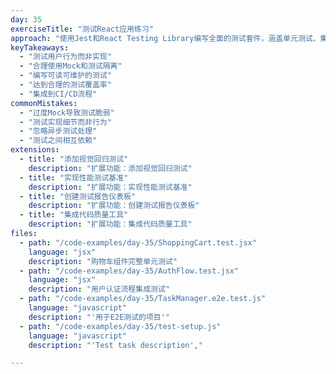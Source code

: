 ```yaml
---
day: 35
exerciseTitle: "测试React应用练习"
approach: "使用Jest和React Testing Library编写全面的测试套件，涵盖单元测试、集成测试和E2E测试，确保代码质量和可维护性"
keyTakeaways:
  - "测试用户行为而非实现"
  - "合理使用Mock和测试隔离"
  - "编写可读可维护的测试"
  - "达到合理的测试覆盖率"
  - "集成到CI/CD流程"
commonMistakes:
  - "过度Mock导致测试脆弱"
  - "测试实现细节而非行为"
  - "忽略异步测试处理"
  - "测试之间相互依赖"
extensions:
  - title: "添加视觉回归测试"
    description: "扩展功能：添加视觉回归测试"
  - title: "实现性能测试基准"
    description: "扩展功能：实现性能测试基准"
  - title: "创建测试报告仪表板"
    description: "扩展功能：创建测试报告仪表板"
  - title: "集成代码质量工具"
    description: "扩展功能：集成代码质量工具"
files:
  - path: "/code-examples/day-35/ShoppingCart.test.jsx"
    language: "jsx"
    description: "购物车组件完整单元测试"
  - path: "/code-examples/day-35/AuthFlow.test.jsx"
    language: "jsx"
    description: "用户认证流程集成测试"
  - path: "/code-examples/day-35/TaskManager.e2e.test.js"
    language: "javascript"
    description: "'用于E2E测试的项目'"
  - path: "/code-examples/day-35/test-setup.js"
    language: "javascript"
    description: "'Test task description',"

---
```

